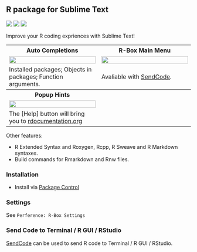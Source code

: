 R package for Sublime Text
------------

<a href="https://packagecontrol.io/packages/R-Box"><img src="https://packagecontrol.herokuapp.com/downloads/R-Box.svg"></a>
<a href="https://www.paypal.me/randy3k/5usd" title="Donate to this project using Paypal"><img src="https://img.shields.io/badge/paypal-donate-blue.svg" /></a>
<a href="https://gratipay.com/~randy3k/" title="Donate to this project using Gratipay"><img src="https://img.shields.io/badge/gratipay-donate-yellow.svg" /></a>


Improve your R coding expriences with Sublime Text!

<table>
    <tr>
        <th>Auto Completions</th>
        <th>R-Box Main Menu</th>
    </tr>
    <tr>
        <td width="50%">
            <img src="https://cloud.githubusercontent.com/assets/1690993/20997623/44433e6a-bcd5-11e6-9cac-44ea07c961d9.png" width="100%">
        </td>
        <td width="50%">
            <img src="https://cloud.githubusercontent.com/assets/1690993/20997724/3b293df6-bcd6-11e6-8e28-35221663b578.png" width="100%">
        </td>
    </tr>
    <tr>
        <td width="50%">Installed packages; Objects in packages; Function arguments.</td>
        <td width="50%">Avaliable with <a href="https://github.com/randy3k/SendCode">SendCode</a>.</td>
    </tr>
    <tr>
        <th>Popup Hints</th>
        <th></th>
    </tr>
    <tr>
        <td width="50%">
            <img src="https://cloud.githubusercontent.com/assets/1690993/20997602/15e13946-bcd5-11e6-9417-6e5ae6b7edc3.png" width="100%">
        </td>
        <td width="50%"></td>
    </tr>
    <tr>
        <td width="50%">The [Help] button will bring you to <a href="https://www.rdocumentation.org/">rdocumentation.org</a></td>
        <td width="50%"></td>
    </tr>
</table>

Other features:

- R Extended Syntax and Roxygen, Rcpp, R Sweave and R Markdown syntaxes.
- Build commands for Rmarkdown and Rnw files.


### Installation

- Install via [Package Control](https://sublime.wbond.net)

### Settings

See `Perference: R-Box Settings`

### Send Code to Terminal / R GUI / RStudio

[SendCode](https://github.com/randy3k/SendCode) can be used to send R code to Terminal / R GUI / RStudio.
